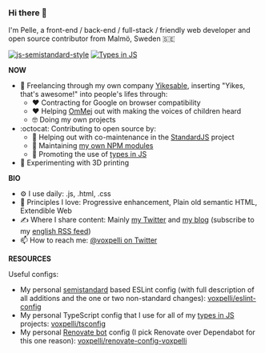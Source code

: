 ### Hi there 👋

I'm Pelle, a front-end / back-end / full-stack / friendly web developer and open source contributor from Malmö, Sweden 🇸🇪

[![js-semistandard-style](https://img.shields.io/badge/code%20style-semistandard-brightgreen.svg)](https://github.com/standard/semistandard)
[![Types in JS](https://img.shields.io/badge/Types_in_JS-Yes-FF057C)](https://github.com/voxpelli/types-in-js)

**NOW**

* 🏢 Freelancing through my own company [Yikesable](https://yikesable.dev), inserting "Yikes, that's awesome!" into people's lifes through:
  * ❤️ Contracting for Google on browser compatibility
  * ❤️ Helping [OmMej](https://www.ommej.se) out with making the voices of children heard
  * 🤓 Doing my own projects
* :octocat: Contributing to open source by:
  * 🤝 Helping out with co-maintenance in the [StandardJS](https://github.com/standard) project
  * 👷 Maintaining [my own NPM modules](http://npmjs.com/~voxpelli)
  * 📣 Promoting the use of [types in JS](https://github.com/voxpelli/types-in-js)
* 🧱 Experimenting with 3D printing

**BIO**

* ⚙️ I use daily: .js, .html, .css
* 🔭 Principles I love: Progressive enhancement, Plain old semantic HTML, Extendible Web
* ✍️ Where I share content: Mainly [my Twitter](https://twitter.com/@voxpelli) and [my blog](https://voxpelli.com/) (subscribe to my [english RSS feed](https://voxpelli.com/english.xml))
* 📫 How to reach me: [@voxpelli on Twitter](https://twitter.com/@voxpelli)

**RESOURCES**

Useful configs:

* My personal [semistandard](https://github.com/standard/semistandard) based ESLint config (with full description of all additions and the one or two non-standard changes): [voxpelli/eslint-config](https://github.com/voxpelli/eslint-config)
* My personal TypeScript config that I use for all of my [types in JS](https://github.com/voxpelli/types-in-js) projects: [voxpelli/tsconfig](https://github.com/voxpelli/tsconfig)
* My personal [Renovate bot](https://docs.renovatebot.com) config (I pick Renovate over Dependabot for this one reason): [voxpelli/renovate-config-voxpelli](https://github.com/voxpelli/renovate-config-voxpelli/blob/main/package.json)

